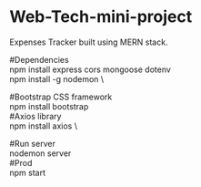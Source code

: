 # Web-Tech-mini-project
Expenses Tracker built using MERN stack. 


#Dependencies \
npm install express cors mongoose dotenv \
npm install -g nodemon \

#Bootstrap CSS framework \
npm install bootstrap \
#Axios library \
npm install axios \
 

#Run server \
nodemon server \
#Prod \
npm start 
